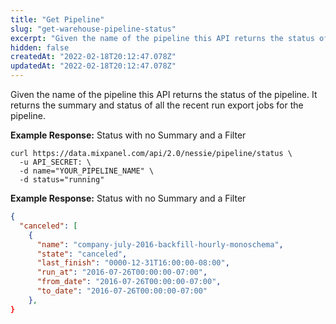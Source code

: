 ```yaml
---
title: "Get Pipeline"
slug: "get-warehouse-pipeline-status"
excerpt: "Given the name of the pipeline this API returns the status of the\npipeline. It returns the summary and status of all the recent run export\njobs for the pipeline.\n\n\n**Example Response:** Status with no Summary and a Filter\n\n```curl\ncurl https://data.mixpanel.com/api/2.0/nessie/pipeline/status \\\n  -u API_SECRET: \\\n  -d name=\"YOUR_PIPELINE_NAME\" \\\n  -d status=\"running\"\n```\n\n**Example Response:** Status with no Summary and a Filter\n\n```json\n{\n  \"canceled\": [\n    {\n      \"name\": \"company-july-2016-backfill-hourly-monoschema\",\n      \"state\": \"canceled\",\n      \"last_finish\": \"0000-12-31T16:00:00-08:00\",\n      \"run_at\": \"2016-07-26T00:00:00-07:00\",\n      \"from_date\": \"2016-07-26T00:00:00-07:00\",\n      \"to_date\": \"2016-07-26T00:00:00-07:00\"\n    },\n}\n```"
hidden: false
createdAt: "2022-02-18T20:12:47.078Z"
updatedAt: "2022-02-18T20:12:47.078Z"
---
```

Given the name of the pipeline this API returns the status of the
pipeline. It returns the summary and status of all the recent run export
jobs for the pipeline.


**Example Response:** Status with no Summary and a Filter

```curl
curl https://data.mixpanel.com/api/2.0/nessie/pipeline/status \
  -u API_SECRET: \
  -d name="YOUR_PIPELINE_NAME" \
  -d status="running"
```

**Example Response:** Status with no Summary and a Filter

```json
{
  "canceled": [
    {
      "name": "company-july-2016-backfill-hourly-monoschema",
      "state": "canceled",
      "last_finish": "0000-12-31T16:00:00-08:00",
      "run_at": "2016-07-26T00:00:00-07:00",
      "from_date": "2016-07-26T00:00:00-07:00",
      "to_date": "2016-07-26T00:00:00-07:00"
    },
}
```